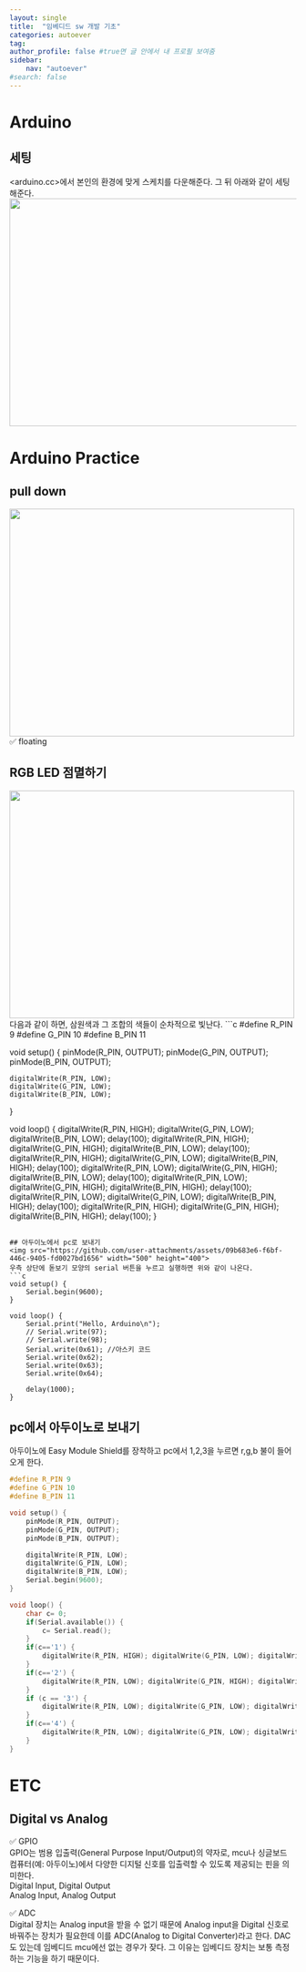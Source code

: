 ```yaml
---
layout: single
title:  "임베디드 sw 개발 기초"
categories: autoever
tag:
author_profile: false #true면 글 안에서 내 프로필 보여줌
sidebar:
    nav: "autoever"
#search: false
---
```


# Arduino
## 세팅
<arduino.cc>에서 본인의 환경에 맞게 스케치를 다운해준다. 그 뒤 아래와 같이 세팅해준다.   
<img src="https://github.com/user-attachments/assets/cc718a89-d4dd-465e-a913-ae8d29a13fcc" width="600" height="400">   

## 
# Arduino Practice
## pull down
<img src="https://github.com/user-attachments/assets/60d7c53a-9aab-47cc-aff5-64810ace96e8" width="500" height="400">   
✅ floating   

## RGB LED 점멸하기
<img src="https://github.com/user-attachments/assets/e9806faa-65f5-4da6-bbb8-b34aa80944c9" width="500" height="400">   
다음과 같이 하면, 삼원색과 그 조합의 색들이 순차적으로 빛난다.   
```c
#define R_PIN 9
#define G_PIN 10
#define B_PIN 11


void setup() {
    pinMode(R_PIN, OUTPUT);
    pinMode(G_PIN, OUTPUT);
    pinMode(B_PIN, OUTPUT);

    digitalWrite(R_PIN, LOW);
    digitalWrite(G_PIN, LOW);
    digitalWrite(B_PIN, LOW);
}

void loop() {
    digitalWrite(R_PIN, HIGH); digitalWrite(G_PIN, LOW); digitalWrite(B_PIN, LOW); delay(100);
    digitalWrite(R_PIN, HIGH); digitalWrite(G_PIN, HIGH); digitalWrite(B_PIN, LOW); delay(100);
    digitalWrite(R_PIN, HIGH); digitalWrite(G_PIN, LOW); digitalWrite(B_PIN, HIGH); delay(100);
    digitalWrite(R_PIN, LOW); digitalWrite(G_PIN, HIGH); digitalWrite(B_PIN, LOW); delay(100);
    digitalWrite(R_PIN, LOW); digitalWrite(G_PIN, HIGH); digitalWrite(B_PIN, HIGH); delay(100);
    digitalWrite(R_PIN, LOW); digitalWrite(G_PIN, LOW); digitalWrite(B_PIN, HIGH); delay(100);
    digitalWrite(R_PIN, HIGH); digitalWrite(G_PIN, HIGH); digitalWrite(B_PIN, HIGH); delay(100);
}
```

## 아두이노에서 pc로 보내기
<img src="https://github.com/user-attachments/assets/09b683e6-f6bf-446c-9405-fd0027bd1656" width="500" height="400">   
우측 상단에 돋보기 모양의 serial 버튼을 누르고 실행하면 위와 같이 나온다.   
```c
void setup() {
    Serial.begin(9600);
}

void loop() {
    Serial.print("Hello, Arduino\n");
    // Serial.write(97);
    // Serial.write(98);
    Serial.write(0x61); //아스키 코드
    Serial.write(0x62);
    Serial.write(0x63);
    Serial.write(0x64);

    delay(1000);
}
```

## pc에서 아두이노로 보내기
아두이노에 Easy Module Shield를 장착하고 pc에서 1,2,3을 누르면 r,g,b 불이 들어오게 한다.   
```c
#define R_PIN 9
#define G_PIN 10
#define B_PIN 11

void setup() {
    pinMode(R_PIN, OUTPUT);
    pinMode(G_PIN, OUTPUT);
    pinMode(B_PIN, OUTPUT);

    digitalWrite(R_PIN, LOW);
    digitalWrite(G_PIN, LOW);
    digitalWrite(B_PIN, LOW);
    Serial.begin(9600);
}

void loop() {
    char c= 0;
    if(Serial.available()) {
        c= Serial.read();
    }
    if(c=='1') {
        digitalWrite(R_PIN, HIGH); digitalWrite(G_PIN, LOW); digitalWrite(B_PIN, LOW); delay(100);
    }
    if(c=='2') {
        digitalWrite(R_PIN, LOW); digitalWrite(G_PIN, HIGH); digitalWrite(B_PIN, LOW); delay(100);
    }
    if (c == '3') {
        digitalWrite(R_PIN, LOW); digitalWrite(G_PIN, LOW); digitalWrite(B_PIN, HIGH); delay(100);
    }
    if(c=='4') {
        digitalWrite(R_PIN, LOW); digitalWrite(G_PIN, LOW); digitalWrite(B_PIN, LOW); delay(100);
    }
}
```

# ETC
## Digital vs Analog
✅ GPIO   
GPIO는 범용 입출력(General Purpose Input/Output)의 약자로, mcu나 싱글보드 컴퓨터(예: 아두이노)에서 다양한 디지털 신호를 입출력할 수 있도록 제공되는 핀을 의미한다.   
Digital Input, Digital Output   
Analog Input, Analog Output   
   
✅ ADC   
Digital 장치는 Analog input을 받을 수 없기 때문에 Analog input을 Digital 신호로 바꿔주는 장치가 필요한데 이를 ADC(Analog to Digital Converter)라고 한다. DAC도 있는데 임베디드 mcu에선 없는 경우가 잦다. 그 이유는 
임베디드 장치는 보통 측정하는 기능을 하기 때문이다.
